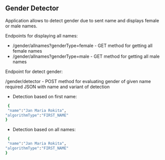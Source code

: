 ## Gender Detector 

Application allows to detect gender due to sent name and displays female or male names.

Endpoints for displaying all names:

-  /gender/allnames?genderType=female - GET method for getting all female names
-  /gender/allnames?genderType=male - GET method for getting all male names
  
Endpoint for detect gender:

  /gender/detector - POST method for evaluating gender of given name required JSON with name and variant of detection
  
- Detection based on first name:

```sh
 {
 "name":"Jan Maria Rokita",
"algorithmType":"FIRST_NAME"
}
```
- Detection based on all names:

```sh
 {
 "name":"Jan Maria Rokita",
"algorithmType":"FIRST_NAME"
}
```
